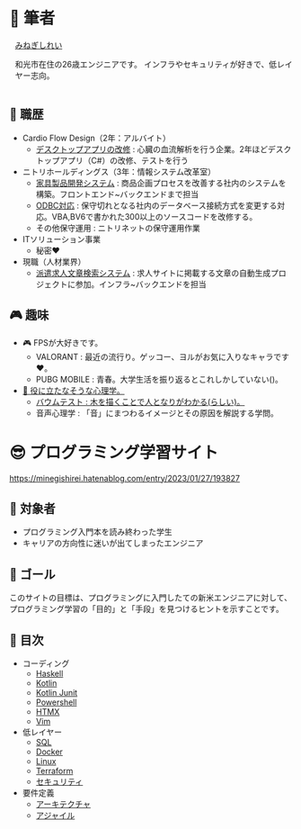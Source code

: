
# 🦫 筆者

<div class="field" style="display: flex;">
  <div style="padding-left: 10px">
    <a href="https://github.com/minegishirei">
      みねぎしれい
    </a>
    <p>
      和光市在住の26歳エンジニアです。
      インフラやセキュリティが好きで、低レイヤー志向。
    </p>
  </div>
</div>

## 🏢 職歴

- Cardio Flow Design（2年：アルバイト）
  - [デスクトップアプリの改修](https://minegishirei.hatenablog.com/entry/2024/09/06/103543) : 心臓の血流解析を行う企業。2年ほどデスクトップアプリ（C#）の改修、テストを行う
- ニトリホールディングス（3年：情報システム改革室）
  - [家具製品開発システム](https://minegishirei.hatenablog.com/entry/2024/04/08/215338) : 商品企画プロセスを改善する社内のシステムを構築。フロントエンド~バックエンドまで担当
  - [ODBC対応](https://minegishirei.hatenablog.com/entry/2024/09/06/103545) : 保守切れとなる社内のデータベース接続方式を変更する対応。VBA,BV6で書かれた300以上のソースコードを改修する。
  - その他保守運用 : ニトリネットの保守運用作業
- ITソリューション事業
  - 秘密❤️
- 現職（人材業界）
  - [派遣求人文章検索システム](https://minegishirei.hatenablog.com/entry/2024/04/08/215240) : 求人サイトに掲載する文章の自動生成プロジェクトに参加。インフラ~バックエンドを担当

## 🎮 趣味

- 🎮 FPSが大好きです。
    - VALORANT : 最近の流行り。ゲッコー、ヨルがお気に入りなキャラです❤️。
    - PUBG MOBILE : 青春。大学生活を振り返るとこれしかしていない()。
- [🧠 役に立たなそうな心理学。](https://psy.hatenadiary.com/)
    - [バウムテスト : 木を描くことで人となりがわかる(らしい)。](https://psy.hatenadiary.com/entry/2025/04/04/192942)
    - 音声心理学 : 「音」にまつわるイメージとその原因を解説する学問。

# 😎 プログラミング学習サイト

https://minegishirei.hatenablog.com/entry/2023/01/27/193827

## 👦 対象者

- プログラミング入門本を読み終わった学生
- キャリアの方向性に迷いが出てしまったエンジニア

## 🏁 ゴール

このサイトの目標は、プログラミングに入門したての新米エンジニアに対して、プログラミング学習の「目的」と「手段」を見つけるヒントを示すことです。

## 📗 目次

- コーディング
    - [Haskell](https://minegishirei.hatenablog.com/entry/2023/11/25/093811)
    - [Kotlin](https://minegishirei.hatenablog.com/entry/2023/02/09/101751)
    - [Kotlin Junit](https://minegishirei.hatenablog.com/entry/2023/02/09/180131)
    - [Powershell](https://minegishirei.hatenablog.com/entry/2023/02/15/162959)
    - [HTMX](https://minegishirei.hatenablog.com/entry/2024/05/16/183308)
    - [Vim](https://minegishirei.hatenablog.com/entry/2023/03/19/204719)
- 低レイヤー
    - [SQL](https://minegishirei.hatenablog.com/entry/2024/04/26/090223)
    - [Docker](https://minegishirei.hatenablog.com/entry/2023/09/02/213936)
    - [Linux](https://minegishirei.hatenablog.com/entry/2024/05/25/215135)
    - [Terraform](https://minegishirei.hatenablog.com/entry/2024/06/04/175213)
    - [セキュリティ](https://minegishirei.hatenablog.com/entry/2024/08/17/110233)
- 要件定義
    - [アーキテクチャ](https://minegishirei.hatenablog.com/entry/2023/02/08/114836)
    - [アジャイル](https://minegishirei.hatenablog.com/entry/2023/01/27/164337)




